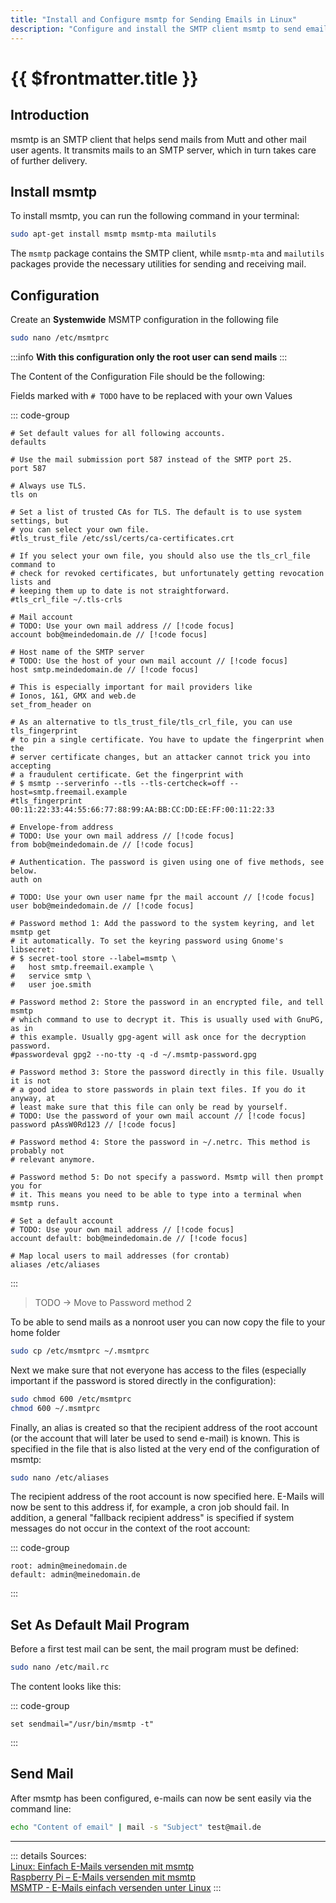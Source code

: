 ```yaml
---
title: "Install and Configure msmtp for Sending Emails in Linux"
description: "Configure and install the SMTP client msmtp to send emails from the command line using the terminal."
---
```


# {{ $frontmatter.title }}

## Introduction

msmtp is an SMTP client that helps send mails from Mutt and other mail user agents. It transmits mails to an SMTP
server, which in turn takes care of further delivery.

## Install msmtp
To install msmtp, you can run the following command in your terminal:
``` bash
sudo apt-get install msmtp msmtp-mta mailutils
```

The `msmtp` package contains the SMTP client, while `msmtp-mta` and `mailutils` packages provide the necessary utilities for sending and receiving mail.

## Configuration

Create an **Systemwide** MSMTP configuration in the following file

``` bash
sudo nano /etc/msmtprc
```
:::info
**With this configuration only the root user can send mails**
:::

The Content of the Configuration File should be the following:

Fields marked with `# TODO` have to be replaced with your own Values

::: code-group
``` [/etc/msmtprc]
# Set default values for all following accounts.
defaults

# Use the mail submission port 587 instead of the SMTP port 25.
port 587

# Always use TLS.
tls on

# Set a list of trusted CAs for TLS. The default is to use system settings, but
# you can select your own file.
#tls_trust_file /etc/ssl/certs/ca-certificates.crt

# If you select your own file, you should also use the tls_crl_file command to
# check for revoked certificates, but unfortunately getting revocation lists and
# keeping them up to date is not straightforward.
#tls_crl_file ~/.tls-crls

# Mail account
# TODO: Use your own mail address // [!code focus]
account bob@meindedomain.de // [!code focus]

# Host name of the SMTP server
# TODO: Use the host of your own mail account // [!code focus]
host smtp.meindedomain.de // [!code focus]

# This is especially important for mail providers like 
# Ionos, 1&1, GMX and web.de
set_from_header on

# As an alternative to tls_trust_file/tls_crl_file, you can use tls_fingerprint
# to pin a single certificate. You have to update the fingerprint when the
# server certificate changes, but an attacker cannot trick you into accepting
# a fraudulent certificate. Get the fingerprint with
# $ msmtp --serverinfo --tls --tls-certcheck=off --host=smtp.freemail.example
#tls_fingerprint 00:11:22:33:44:55:66:77:88:99:AA:BB:CC:DD:EE:FF:00:11:22:33

# Envelope-from address
# TODO: Use your own mail address // [!code focus]
from bob@meindedomain.de // [!code focus]

# Authentication. The password is given using one of five methods, see below.
auth on

# TODO: Use your own user name fpr the mail account // [!code focus]
user bob@meindedomain.de // [!code focus]

# Password method 1: Add the password to the system keyring, and let msmtp get
# it automatically. To set the keyring password using Gnome's libsecret:
# $ secret-tool store --label=msmtp \
#   host smtp.freemail.example \
#   service smtp \
#   user joe.smith

# Password method 2: Store the password in an encrypted file, and tell msmtp
# which command to use to decrypt it. This is usually used with GnuPG, as in
# this example. Usually gpg-agent will ask once for the decryption password.
#passwordeval gpg2 --no-tty -q -d ~/.msmtp-password.gpg

# Password method 3: Store the password directly in this file. Usually it is not
# a good idea to store passwords in plain text files. If you do it anyway, at
# least make sure that this file can only be read by yourself.
# TODO: Use the password of your own mail account // [!code focus]
password pAssW0Rd123 // [!code focus]

# Password method 4: Store the password in ~/.netrc. This method is probably not
# relevant anymore.

# Password method 5: Do not specify a password. Msmtp will then prompt you for
# it. This means you need to be able to type into a terminal when msmtp runs.

# Set a default account
# TODO: Use your own mail address // [!code focus]
account default: bob@meindedomain.de // [!code focus]

# Map local users to mail addresses (for crontab)
aliases /etc/aliases
```
:::

> TODO -> Move to Password method 2

To be able to send mails as a nonroot user you can now copy the file to your home folder

``` bash
sudo cp /etc/msmtprc ~/.msmtprc
```

Next we make sure that not everyone has access to the files (especially important if the password is stored directly in
the configuration):

``` bash
sudo chmod 600 /etc/msmtprc
chmod 600 ~/.msmtprc
```

Finally, an alias is created so that the recipient address of the root account (or the account that will later be used
to send e-mail) is known. This is specified in the file that is also listed at the very end of the configuration of
msmtp:

``` bash
sudo nano /etc/aliases
```

The recipient address of the root account is now specified here. E-Mails will now be sent to this address if, for
example, a cron job should fail. In addition, a general "fallback recipient address" is specified if system messages do
not occur in the context of the root account:

::: code-group
``` [/etc/aliases]
root: admin@meinedomain.de
default: admin@meinedomain.de
```
:::

## Set As Default Mail Program

Before a first test mail can be sent, the mail program must be defined:

``` bash
sudo nano /etc/mail.rc
```

The content looks like this:

::: code-group
``` [/etc/mail.rc]
set sendmail="/usr/bin/msmtp -t"
```
:::

## Send Mail

After msmtp has been configured, e-mails can now be sent easily via the command line:

``` bash
echo "Content of email" | mail -s "Subject" test@mail.de
```

---
::: details Sources:  
[Linux: Einfach E-Mails versenden mit msmtp](https://decatec.de/linux/linux-einfach-e-mails-versenden-mit-msmtp/)  
[Raspberry Pi – E-Mails versenden mit msmtp](https://goneuland.de/raspberry-pi-e-mails-versenden-mit-msmtp/)  
[MSMTP - E-Mails einfach versenden unter Linux](https://www.laub-home.de/wiki/MSMTP_-_E-Mails_einfach_versenden_unter_Linux)
:::
